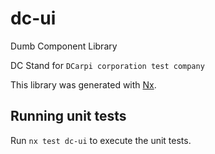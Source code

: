 # dc-ui

Dumb Component Library

DC Stand for `DCarpi corporation test company`

This library was generated with [Nx](https://nx.dev).

## Running unit tests

Run `nx test dc-ui` to execute the unit tests.
